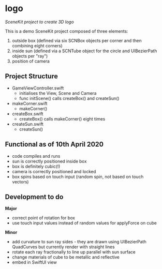 # logo
*SceneKit project to create 3D logo*

This is a demo SceneKit project composed of three elements:
1. outside box (defined via six SCNBox objects per corner and then combining eight corners)
2. inside sun (defined via a SCNTube object for the circle and UIBezierPath objects per "ray")
3. position of camera

## Project Structure
- GameViewController.swift
  - initialises the View, Scene and Camera
  - func initScene() calls createBox() and createSun()
- makeCorner.swift
  - makeCorner()
- createBox.swift
  - createBox() calls makeCorner() eight times
- createSun.swift
  - createSun()
  
## Functional as of 10th April 2020
- code compiles and runs
- sun is correctly positioned inside box
- box is definitely cubic(!) 
- camera is correctly positioned and locked
- box spins based on touch input (random spin, not based on touch vectors)

## Development to do
**Major**
- correct point of rotation for box
- use touch input values instead of random values for applyForce on cube

**Minor**
- add curvature to sun ray sides - they are drawn using UIBezierPath QuadCurves but currently render with straight lines
- rotate each ray fractionally to line up parallel with sun surface
- change materials of cube to be metallic and reflective
- embed in SwiftUI view

